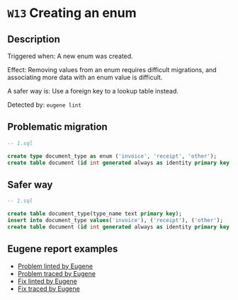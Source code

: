 # `W13` Creating an enum

## Description

Triggered when: A new enum was created.

Effect: Removing values from an enum requires difficult migrations, and associating more data with an enum value is difficult.

A safer way is: Use a foreign key to a lookup table instead.

Detected by: `eugene lint`

## Problematic migration

```sql
-- 1.sql

create type document_type as enum ('invoice', 'receipt', 'other');
create table document (id int generated always as identity primary key, type document_type);

```

## Safer way

```sql
-- 1.sql

create table document_type(type_name text primary key);
insert into document_type values('invoice'), ('receipt'), ('other');
create table document (id int generated always as identity primary key, type text references document_type(type_name));

```

## Eugene report examples

- [Problem linted by Eugene](unsafe_lint.md)
- [Problem traced by Eugene](unsafe_trace.md)
- [Fix linted by Eugene](safer_trace.md)
- [Fix traced by Eugene](safer_trace.md)
